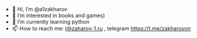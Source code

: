 - 👋 Hi, I’m @a1zakharov
- 👀 I’m interested in books and games)
- 🌱 I’m currently learning python
- 📫 How to reach me: i@zaharov-1.ru , telegram https://t.me/zakharovon

<!---
a1zakharov/a1zakharov is a ✨ special ✨ repository because its `README.md` (this file) appears on your GitHub profile.
You can click the Preview link to take a look at your changes.
--->
